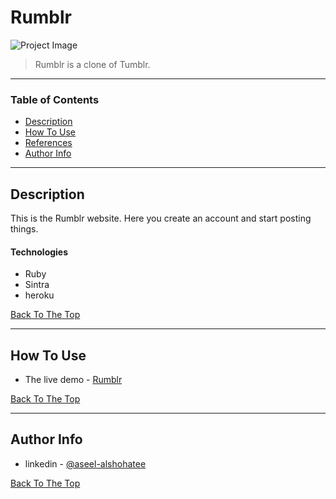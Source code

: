 # Rumblr

![Project Image](/public/LiveImage.png)

> Rumblr is a clone of Tumblr.

---

### Table of Contents

- [Description](#description)
- [How To Use](#how-to-use)
- [References](#references)
- [Author Info](#author-info)

---

## Description

This is the Rumblr website. Here you create an account and start posting things.

#### Technologies

- Ruby
- Sintra
- heroku

[Back To The Top](#read-me-template)

---

## How To Use

- The live demo - [Rumblr](https://desolate-spire-12381.herokuapp.com/)

[Back To The Top](#read-me-template)

---

## Author Info

- linkedin - [@aseel-alshohatee](www.linkedin.com/in/aseel-alshohatee)

[Back To The Top](#read-me-template)
